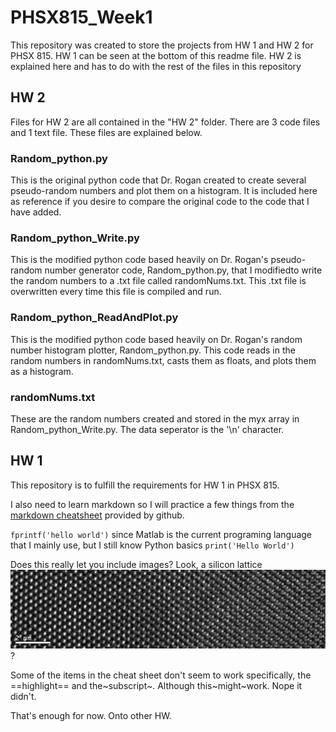 # PHSX815_Week1
This repository was created to store the projects from HW 1 and HW 2 for PHSX 815. HW 1 can be seen at the bottom of this readme file. HW 2 is explained here and has to do with the rest of the files in this repository

## HW 2
Files for HW 2 are all contained in the "HW 2" folder. There are 3 code files and 1 text file. These files are explained below.

### Random_python.py
This is the original python code that Dr. Rogan created to create several pseudo-random numbers and plot them on a histogram. It is included here as reference if you desire to compare the original code to the code that I have added. 

### Random_python_Write.py
This is the modified python code based heavily on Dr. Rogan's pseudo-random number generator code, Random_python.py, that I modifiedto write the random numbers to a .txt file called randomNums.txt. This .txt file is overwritten every time this file is compiled and run. 

### Random_python_ReadAndPlot.py
This is the modified python code based heavily on Dr. Rogan's random number histogram plotter, Random_python.py. This code reads in the random numbers in randomNums.txt, casts them as floats, and plots them as a histogram.  

### randomNums.txt
These are the random numbers created and stored in the myx array in Random_python_Write.py. The data seperator is the '\n' character.

## HW 1
This repository is to fulfill the requirements for HW 1 in PHSX 815. 

I also need to learn markdown so I will practice a few things from the [markdown cheatsheet](https://www.markdownguide.org/cheat-sheet/) provided by github. 

`fprintf('hello world')` since Matlab is the current programing language that I mainly use, but I still know Python basics `print('Hello World')`

Does this really let you include images? Look, a silicon lattice![image not found](1532618604036.jpg)?

Some of the items in the cheat sheet don't seem to work specifically, the ==highlight== and the~subscript~. Although this~might~work. Nope it didn't.

That's enough for now. Onto other HW.

